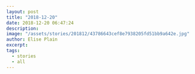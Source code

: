 ```yaml
---
layout: post
title: "2018-12-20"
date: 2018-12-20 06:47:24
description: 
image: "/assets/stories/201812/43786643cef8e7938205fd51bb9a642e.jpg"
author: Elise Plain
excerpt: 
tags: 
  - stories
  - all
---
```



<p></p>
